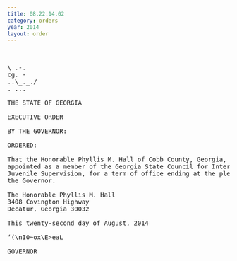 ```yaml
---
title: 08.22.14.02
category: orders
year: 2014
layout: order
---
```


<pre>   

\ .-.
cg. -
..\_._./
. ...

THE STATE OF GEORGIA

EXECUTIVE ORDER

BY THE GOVERNOR:

ORDERED:

That the Honorable Phyllis M. Hall of Cobb County, Georgia, is
appointed as a member of the Georgia State Council for Interstate
Juvenile Supervision, for a term of office ending at the pleasure of
the Governor.

The Honorable Phyllis M. Hall
3408 Covington Highway
Decatur, Georgia 30032

This twenty-second day of August, 2014

‘(\nI0~ox\E>eaL

GOVERNOR

</pre>
